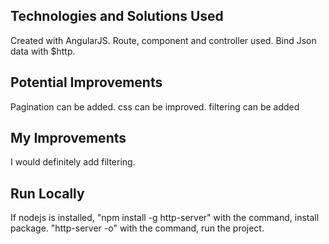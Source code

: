 ## Technologies and Solutions Used

Created with AngularJS. Route, component and controller used.
Bind Json data with $http.

## Potential Improvements

Pagination can be added. css can be improved. filtering can be added

## My Improvements

I would definitely add filtering.

## Run Locally

If nodejs is installed, "npm install -g http-server" with the command, install package.
"http-server -o" with the command, run the project.
